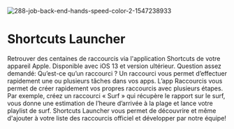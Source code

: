 ![288-job-back-end-hands-speed-color-2-1547238933](https://user-images.githubusercontent.com/82947299/115618642-ef0ab480-a27d-11eb-95af-f8094b0073e5.gif)
# Shortcuts Launcher
Retrouver des centaines de  raccourcis via l'application Shortcuts de votre appareil Apple. Disponible avec iOS 13 et version ultérieur. Question assez demandé: Qu’est-ce qu’un raccourci ? Un raccourci vous permet d’effectuer rapidement une ou plusieurs tâches dans vos apps. L’app Raccourcis vous permet de créer rapidement vos propres raccourcis avec plusieurs étapes. Par exemple, créez un raccourci « Surf » qui récupère le rapport sur le surf, vous donne une estimation de l’heure d’arrivée à la plage et lance votre playlist de surf. Shortcuts Launcher vous permet de découvrire et même d'ajouter à votre liste des raccourcis officiel et développer par notre équipe!
